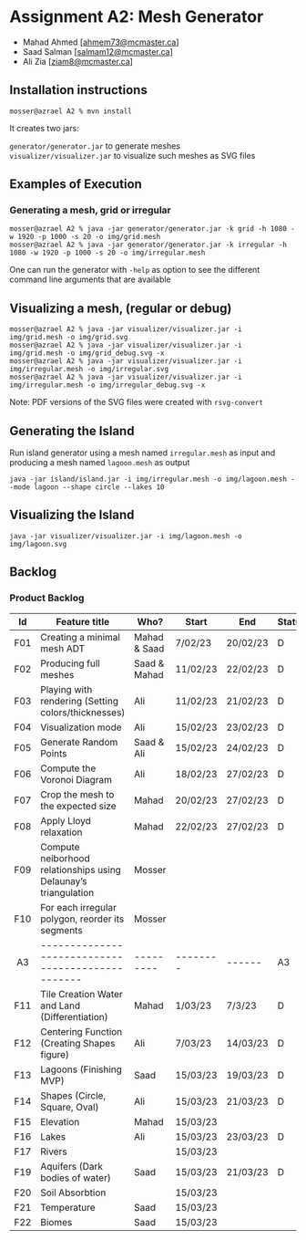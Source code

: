 # Assignment A2: Mesh Generator

-   Mahad Ahmed [ahmem73@mcmaster.ca]
-   Saad Salman [salmam12@mcmaster.ca]
-   Ali Zia [ziam8@mcmaster.ca]

## Installation instructions

```
mosser@azrael A2 % mvn install
```

It creates two jars:

`generator/generator.jar` to generate meshes  
`visualizer/visualizer.jar` to visualize such meshes as SVG files

## Examples of Execution

### Generating a mesh, grid or irregular

```
mosser@azrael A2 % java -jar generator/generator.jar -k grid -h 1080 -w 1920 -p 1000 -s 20 -o img/grid.mesh
mosser@azrael A2 % java -jar generator/generator.jar -k irregular -h 1080 -w 1920 -p 1000 -s 20 -o img/irregular.mesh
```

One can run the generator with `-help` as option to see the different command line arguments that are available

## Visualizing a mesh, (regular or debug)

```
mosser@azrael A2 % java -jar visualizer/visualizer.jar -i img/grid.mesh -o img/grid.svg
mosser@azrael A2 % java -jar visualizer/visualizer.jar -i img/grid.mesh -o img/grid_debug.svg -x
mosser@azrael A2 % java -jar visualizer/visualizer.jar -i img/irregular.mesh -o img/irregular.svg
mosser@azrael A2 % java -jar visualizer/visualizer.jar -i img/irregular.mesh -o img/irregular_debug.svg -x
```

Note: PDF versions of the SVG files were created with `rsvg-convert`

## Generating the Island

Run island generator using a mesh named `irregular.mesh` as input and producing a mesh named `lagoon.mesh` as output

```
java -jar island/island.jar -i img/irregular.mesh -o img/lagoon.mesh --mode lagoon --shape circle --lakes 10
```

## Visualizing the Island

```
java -jar visualizer/visualizer.jar -i img/lagoon.mesh -o img/lagoon.svg
```

## Backlog

### Product Backlog

| Id  | Feature title                                  | Who?  | Start    | End      | Status |
| :-: | ---------------------------------------------- | ----- | -------- | -------- | ------ |
| F01 | Creating a minimal mesh ADT                                     | Mahad & Saad | 7/02/23  | 20/02/23 | D      |
| F02 | Producing full meshes                                           | Saad & Mahad | 11/02/23 | 22/02/23 | D      |
| F03 | Playing with rendering (Setting colors/thicknesses)             | Ali          | 11/02/23 | 21/02/23 | D      |
| F04 | Visualization mode                                              | Ali          | 15/02/23 | 23/02/23 | D      |
| F05 | Generate Random Points                                          | Saad & Ali   | 15/02/23 | 24/02/23 | D      |
| F06 | Compute the Voronoi Diagram                                     | Ali          | 18/02/23 | 27/02/23 | D      |
| F07 | Crop the mesh to the expected size                              | Mahad        | 20/02/23 | 27/02/23 | D      |
| F08 | Apply Lloyd relaxation                                          | Mahad        | 22/02/23 | 27/02/23 | D      |
| F09 | Compute neiborhood relationships using Delaunay’s triangulation|  Mosser              |          |          |       |
| F10 | For each irregular polygon, reorder its segments                | Mosser             |          |          |       |
| A3 | -------------------------------------------------         | ---------| --------|------|  A3    |
| F11 | Tile Creation Water and Land (Differentiation) | Mahad | 1/03/23  | 7/3/23   | D      |
| F12 | Centering Function (Creating Shapes figure)    | Ali   | 7/03/23  | 14/03/23 | D      |
| F13 | Lagoons (Finishing MVP)                        | Saad  | 15/03/23 | 19/03/23 | D      |
| F14 | Shapes (Circle, Square, Oval)                  | Ali   | 15/03/23 | 21/03/23 | D      |
| F15 | Elevation                                      | Mahad   | 15/03/23 |  |      |
| F16 | Lakes                                          | Ali   | 15/03/23 | 23/03/23 |  D     |
| F17 | Rivers                                         |        | 15/03/23 |  |      |
| F19 | Aquifers (Dark bodies of water)                | Saad   | 15/03/23 | 21/03/23 | D      |
| F20 | Soil Absorbtion                                      |    | 15/03/23 |   |      |
| F21 | Temperature                                      | Saad   | 15/03/23 |   |      |
| F22 | Biomes                                      | Saad   | 15/03/23 |   |      |
